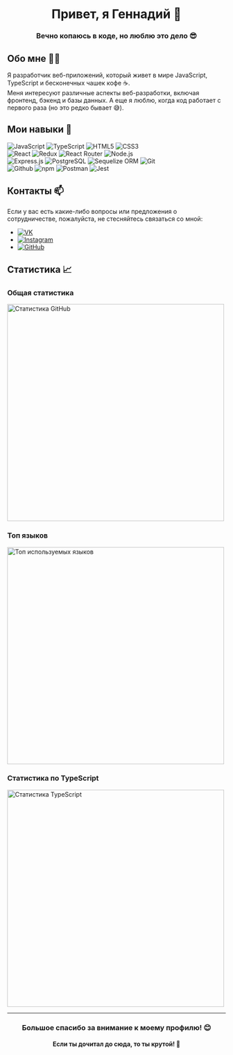 <h1 align="center">Привет, я Геннадий 👋</h1>
<h3 align="center">Вечно копаюсь в коде, но люблю это дело 😎</h3>

## Обо мне 🧑‍💻

Я разработчик веб-приложений, который живет в мире JavaScript, TypeScript и бесконечных чашек кофе ☕.
<br>
Меня интересуют различные аспекты веб-разработки, включая фронтенд, бэкенд и базы данных. А еще я люблю, когда код работает с первого раза (но это редко бывает 😅).

## Мои навыки 💪

  ![JavaScript](https://img.shields.io/badge/JavaScript-20232A?style=for-the-badge&logo=javascript)
  ![TypeScript](https://img.shields.io/badge/TypeScript-007ACC?style=for-the-badge&logo=typescript&logoColor=white)
  ![HTML5](https://img.shields.io/badge/HTML5-E34F26?style=for-the-badge&logo=html5&logoColor=white)
  ![CSS3](https://img.shields.io/badge/CSS3-1572B6?style=for-the-badge&logo=css3&logoColor=white)
  <br>
  ![React](https://img.shields.io/badge/React-20232A?style=for-the-badge&logo=react&logoColor=61DAFB)
  ![Redux](https://img.shields.io/badge/Redux-593D88?style=for-the-badge&logo=redux&logoColor=white)
  ![React Router](https://img.shields.io/badge/React_Router-CA4245?style=for-the-badge&logo=react-router&logoColor=white)
  ![Node.js](https://img.shields.io/badge/Node.js-20232A?style=for-the-badge&logo=node.js&logoColor=white)
  <br>
  ![Express.js](https://img.shields.io/badge/Express.js-404D59?style=for-the-badge)
  ![PostgreSQL](https://img.shields.io/badge/PostgreSQL-316192?style=for-the-badge&logo=postgresql&logoColor=white)
  ![Sequelize ORM](https://img.shields.io/badge/Sequelize-52B0E7?style=for-the-badge&logo=sequelize&logoColor=white)
  ![Git](https://img.shields.io/badge/Git-20232A?style=for-the-badge&logo=git&logoColor=white)
  <br>
  ![Github](https://img.shields.io/badge/GitHub-100000?style=for-the-badge&logo=github&logoColor=white)
  ![npm](https://img.shields.io/badge/npm-CB3837?style=for-the-badge&logo=npm&logoColor=white)
  ![Postman](https://img.shields.io/badge/Postman-FF6C37?style=for-the-badge&logo=postman&logoColor=white)
  ![Jest](https://img.shields.io/badge/Jest-C21325?style=for-the-badge&logo=jest&logoColor=white)

## Контакты 📫

Если у вас есть какие-либо вопросы или предложения о сотрудничестве, пожалуйста, не стесняйтесь связаться со мной:

- [![VK](https://img.shields.io/badge/VK-4a76a8?style=for-the-badge&logo=vk&logoColor=white)](https://vk.com/escobarchik)
- [![Instagram](https://img.shields.io/badge/Instagram-E4405F?style=for-the-badge&logo=instagram&logoColor=white)](https://www.instagram.com/)
- [![GitHub](https://img.shields.io/badge/GitHub-181717?style=for-the-badge&logo=github&logoColor=white)](https://github.com/JaZzHaZzeR)

## Статистика 📈

### Общая статистика
<img src="https://github-readme-stats.vercel.app/api?username=JaZzHaZzeR&show_icons=true&theme=dracula" alt="Статистика GitHub" width="500">

### Топ языков
<img src="https://github-readme-stats.vercel.app/api/top-langs/?username=JaZzHaZzeR&layout=compact&theme=dracula&hide=html,css" alt="Топ используемых языков" width="500">

### Статистика по TypeScript
<img src="https://github-readme-stats.vercel.app/api/top-langs/?username=JaZzHaZzeR&layout=compact&theme=dracula&hide=html,css,javascript" alt="Статистика TypeScript" width="500">

<hr>
<h3 align="center">Большое спасибо за внимание к моему профилю! 😊</h3>
<h4 align="center">Если ты дочитал до сюда, то ты крутой! 🚀</h4>
